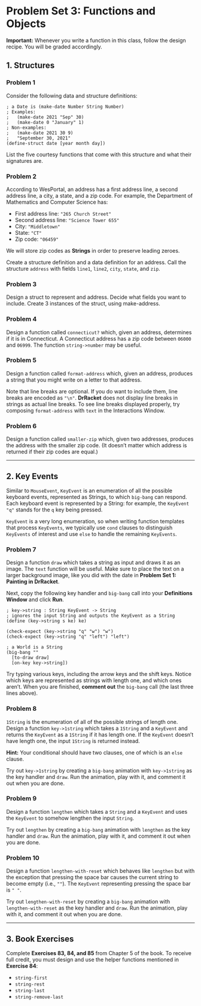 # Problem Set 3: Functions and Objects

**Important:** Whenever you write a function in this class, follow the design recipe. You will be graded accordingly.

## 1. Structures

### Problem 1
Consider the following data and structure definitions:

```racket
; a Date is (make-date Number String Number)
; Examples:
;   (make-date 2021 "Sep" 30)
;   (make-date 0 "January" 1)
; Non-examples:
;   (make-date 2021 30 9)
;   "September 30, 2021"
(define-struct date [year month day])
```

List the five courtesy functions that come with this structure and what their signatures are.

### Problem 2
According to WesPortal, an address has a first address line, a second address line, a city, a state, and a zip code. For example, the Department of Mathematics and Computer Science has:

- First address line: `"265 Church Street"`
- Second address line: `"Science Tower 655"`
- City: `"Middletown"`
- State: `"CT"`
- Zip code: `"06459"`

We will store zip codes as **Strings** in order to preserve leading zeroes.

Create a structure definition and a data definition for an address. Call the structure `address` with fields `line1`, `line2`, `city`, `state`, and `zip`.

### Problem 3
Design a struct to represent and address. Decide what fields you want to include. Create 3 instances of the struct, using make-address.

### Problem 4
Design a function called `connecticut?` which, given an address, determines if it is in Connecticut. A Connecticut address has a zip code between `06000` and `06999`. The function `string->number` may be useful.

### Problem 5
Design a function called `format-address` which, given an address, produces a string that you might write on a letter to that address. 

Note that line breaks are optional. If you do want to include them, line breaks are encoded as `"\n"`. **DrRacket** does not display line breaks in strings as actual line breaks. To see line breaks displayed properly, try composing `format-address` with `text` in the Interactions Window.

### Problem 6
Design a function called `smaller-zip` which, given two addresses, produces the address with the smaller zip code. (It doesn’t matter which address is returned if their zip codes are equal.)

---

## 2. Key Events

Similar to `MouseEvent`, `KeyEvent` is an enumeration of all the possible keyboard events, represented as Strings, to which `big-bang` can respond. Each keyboard event is represented by a String: for example, the `KeyEvent "q"` stands for the `q` key being pressed.

`KeyEvent` is a very long enumeration, so when writing function templates that process `KeyEvents`, we typically use `cond` clauses to distinguish `KeyEvents` of interest and use `else` to handle the remaining `KeyEvents`.

### Problem 7
Design a function `draw` which takes a string as input and draws it as an image. The `text` function will be useful. Make sure to place the text on a larger background image, like you did with the date in **Problem Set 1: Painting in DrRacket**.

Next, copy the following key handler and `big-bang` call into your **Definitions Window** and click **Run**.

```racket
; key->string : String KeyEvent -> String
; ignores the input String and outputs the KeyEvent as a String
(define (key->string s ke) ke)
 
(check-expect (key->string "q" "w") "w")
(check-expect (key->string "q" "left") "left")
 
; a World is a String
(big-bang ""
  [to-draw draw]
  [on-key key->string])
```

Try typing various keys, including the arrow keys and the shift keys. Notice which keys are represented as strings with length one, and which ones aren’t. When you are finished, **comment out** the `big-bang` call (the last three lines above).

### Problem 8
`1String` is the enumeration of all of the possible strings of length one. Design a function `key->1string` which takes a `1String` and a `KeyEvent` and returns the `KeyEvent` as a `1String` if it has length one. If the `KeyEvent` doesn’t have length one, the input `1String` is returned instead. 

**Hint:** Your conditional should have two clauses, one of which is an `else` clause.

Try out `key->1string` by creating a `big-bang` animation with `key->1string` as the key handler and `draw`. Run the animation, play with it, and comment it out when you are done.

### Problem 9
Design a function `lengthen` which takes a `String` and a `KeyEvent` and uses the `KeyEvent` to somehow lengthen the input `String`.

Try out `lengthen` by creating a `big-bang` animation with `lengthen` as the key handler and `draw`. Run the animation, play with it, and comment it out when you are done.

### Problem 10
Design a function `lengthen-with-reset` which behaves like `lengthen` but with the exception that pressing the space bar causes the current string to become empty (i.e., `""`). The `KeyEvent` representing pressing the space bar is `" "`.

Try out `lengthen-with-reset` by creating a `big-bang` animation with `lengthen-with-reset` as the key handler and `draw`. Run the animation, play with it, and comment it out when you are done.

---

## 3. Book Exercises

Complete **Exercises 83, 84, and 85** from Chapter 5 of the book. To receive full credit, you must design and use the helper functions mentioned in **Exercise 84**:

- `string-first`
- `string-rest`
- `string-last`
- `string-remove-last`

